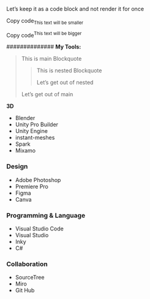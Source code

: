 <html>
<body>
<p>Let’s keep it as a code block and not render it for once</p>
</body>
</html>

Copy code<sub>This text will be smaller</sub> 
 
Copy code<sup>This text will be bigger</sup> 

############## **My Tools:**
> This is main Blockquote
> >This is nested Blockquote
> >
> >Let’s get out of nested
>
> Let’s get out of main


**3D**
- Blender
- Unity Pro Builder
- Unity Engine
- instant-meshes
- Spark
- Mixamo

### **Design**
- Adobe Photoshop
- Premiere Pro
- Figma
- Canva

### **Programming & Language**
- Visual Studio Code
- Visual Studio
- Inky
- C#

### **Collaboration**
- SourceTree
- Miro
- Git Hub

